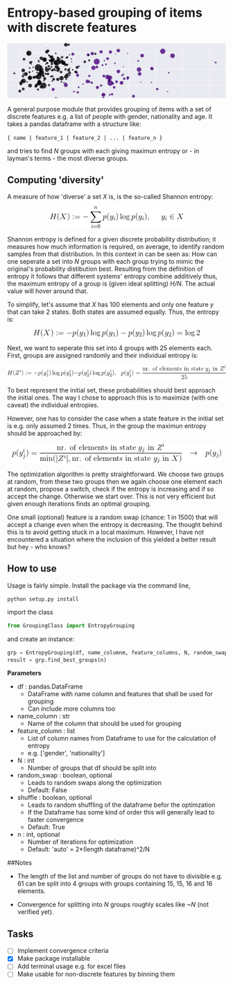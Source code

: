 # Entropy-based grouping of items with discrete features 


<p align="center">
  <img src="https://github.com/faboo8/ontology-matching/blob/master/media/0.jpg" alt="sign"/>
</p>

A general purpose module that provides grouping of items with a set of discrete features e.g. a list of people with gender, nationality and age. It takes a pandas dataframe with a structure like: 

`{ name | feature_1 | feature_2 | ... | feature_n } `

and tries to find *N* groups with each giving maximun entropy or - in layman's terms - the most diverse groups.


## Computing 'diversity'

A measure of how 'diverse' a set *X* is, is the so-called Shannon entropy:

<p align="center">
  <img src="https://github.com/faboo8/max_entropy_grouper/blob/master/media/entropy_general.gif" alt="eq1"/>
</p>

Shannon entropy is defined for a given discrete probability distribution; it measures how much information is required, on average, to identify random samples from that distribution. In this context in can be seen as: How can one seperate a set into *N* groups with each group trying to mimic the original's probability distibution best. Resulting from the definition of entropy it follows that different systems' entropy combine additively thus, the maximum entropy of a group is (given ideal splitting) *H/N*. The actual value will hover around that.

To simplify, let's assume that *X* has 100 elements and only one feature *y* that can take 2 states. Both states are assumed equally. Thus, the entropy is:

<p align="center">
  <img src="https://github.com/faboo8/max_entropy_grouper/blob/master/media/entr_ex.gif" alt="eq2"/>
</p>

Next, we want to seperate this set into 4 groups with 25 elements each. First, groups are assigned randomly and their individual entropy is:

<p align="center">
  <img src="https://github.com/faboo8/max_entropy_grouper/blob/master/media/entr_ex2.gif" alt="eq3"/>
</p>

To best represent the initial set, these probabilities should best approach the initial ones. The way I chose to approach this is to maximize (with one caveat) the individual entropies. 

However, one has to consider the case when a state feature in the initial set is e.g. only assumed 2 times. Thus, in the group the maximun entropy should be approached by:

<p align="center">
  <img src="https://github.com/faboo8/max_entropy_grouper/blob/master/media/entr_spec.gif" alt="eq4"/>
</p>

The optimization algorithm is pretty straightforward. We choose two groups at random, from these two groups then we again choose one element each at random, propose a switch, check if the entropy is increasing and if so accept the change. Otherwise we start over. This is not very efficient but given enough iterations finds an optimal grouping. 

One small (optional) feature is a random swap (chance: 1 in 1500) that will accept a change even when the entropy is decreasing. The thought behind this is to avoid getting stuck in a local maximum. However, I have not encountered a situation where the inclusion of this yielded a better result but hey - who knows? 


## How to use

Usage is fairly simple. Install the package via the command line,
```
python setup.py install
```

import the class

```python
from GroupingClass import EntropyGrouping 
```

and create an instance:

```python
grp = EntropyGrouping(df, name_columnm, feature_columns, N, random_swap, shuffle)
result = grp.find_best_groups(n)
```
**Parameters**
* df  : pandas.DataFrame  
    - DataFrame with name column and features that shall be used for grouping
    - Can include more columns too
* name_column  : str 
    - Name of the column that should be used for grouping
* feature_column  : list 
    - List of column names from Dataframe to use for the calculation of entropy
    - e.g. ['gender', 'nationality']
* N  : int
    - Number of groups that df should be split into
* random_swap  : boolean, optional
    - Leads to random swaps along the optimization
    - Default: False
* shuffle  : boolean, optional
    - Leads to random shuffling of the dataframe befor the optimzation
    - If the Dataframe has some kind of order this will generally lead to faster convergence
    - Default: True
* n  : int, optional
    - Number of iterations for optimization
    - Default: 'auto' = 2*(length dataframe)^2/N
    
##Notes

- The length of the list and number of groups do not have to divisible e.g. 61 can be split into 4 groups with groups containing 15, 15, 16 and 16 elements. 

- Convergence for splitting into *N* groups roughly scales like *~N* (not verified yet).

## Tasks

- [ ] Implement convergence criteria
- [x] Make package installable
- [ ] Add terminal usage e.g. for excel files
- [ ] Make usable for non-discrete features by binning them
